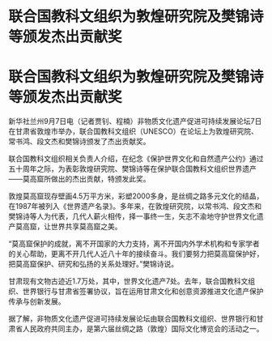 # 联合国教科文组织为敦煌研究院及樊锦诗等颁发杰出贡献奖

# 联合国教科文组织为敦煌研究院及樊锦诗等颁发杰出贡献奖

新华社兰州9月7日电（记者贾钊、程楠）非物质文化遗产促进可持续发展论坛7日在甘肃省敦煌市举办，联合国教科文组织（UNESCO）在论坛上为敦煌研究院、常书鸿、段文杰和樊锦诗颁发了杰出贡献奖。

联合国教科文组织相关负责人介绍，在纪念《保护世界文化和自然遗产公约》通过五十周年之际，为表彰敦煌研究院、樊锦诗等在保护联合国教科文组织世界遗产——莫高窟所做出的杰出贡献，特颁发此奖。

敦煌莫高窟现存壁画4.5万平方米，彩塑2000多身，是丝绸之路多元文化的结晶，在1987年被列入《世界遗产名录》。多年来，在敦煌研究院，以常书鸿、段文杰和樊锦诗等人为代表，几代人薪火相传，择一事终一生，矢志不渝地守护世界文化遗产莫高窟，让世界共享莫高窟之美。

“莫高窟保护的成就，离不开国家的大力支持，离不开国内外学术机构和专家学者的关心帮助，更离不开几代人近八十年的接续奋斗。我们要努力把莫高窟保护好，把莫高窟保护、研究和弘扬的关系处理好。”樊锦诗说。

甘肃现有文物古迹近1.7万处，其中，世界文化遗产7处。去年，联合国教科文组织、世界银行与甘肃省签署协议，旨在运用甘肃文化和创意资源推进文化遗产保护传承与创新发展。

据了解，非物质文化遗产促进可持续发展论坛由联合国教科文组织、世界银行和甘肃省人民政府共同主办，是第六届丝绸之路（敦煌）国际文化博览会的活动之一。

